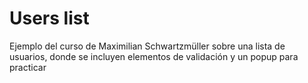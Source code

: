 # Users list

Ejemplo del curso de Maximilian Schwartzmüller sobre una lista de usuarios, donde se incluyen
elementos de validación y un popup para practicar
